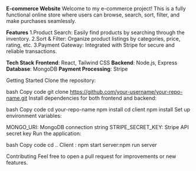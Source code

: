 **E-commerce Website**
Welcome to my e-commerce project! This is a fully functional online store where users can browse, search, sort, filter, and make purchases seamlessly.

**Features**
1.Product Search: Easily find products by searching through the inventory.
2.Sort & Filter: Organize product listings by categories, price, rating, etc.
3.Payment Gateway: Integrated with Stripe for secure and reliable transactions.

**Tech Stack**
**Frontend**: React, Tailwind CSS
**Backend**: Node.js, Express
**Database**: MongoDB
**Payment Processing**: Stripe


Getting Started
Clone the repository:

bash
Copy code
git clone https://github.com/your-username/your-repo-name.git
Install dependencies for both frontend and backend:

bash
Copy code
cd your-repo-name
npm install
cd client
npm install
Set up environment variables:

MONGO_URI: MongoDB connection string
STRIPE_SECRET_KEY: Stripe API secret key
Run the application:

bash
Copy code
cd ..
Client : npm start
server:npm run server

Contributing
Feel free to open a pull request for improvements or new features.
